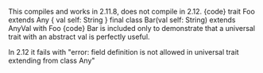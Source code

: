 This compiles and works in 2.11.8, does not compile in 2.12.
{code}
trait Foo extends Any {
  val self: String
}
final class Bar(val self: String) extends AnyVal with Foo
{code}
Bar is included only to demonstrate that a universal trait with an abstract val is perfectly useful.

In 2.12 it fails with "error: field definition is not allowed in universal trait extending from class Any"
